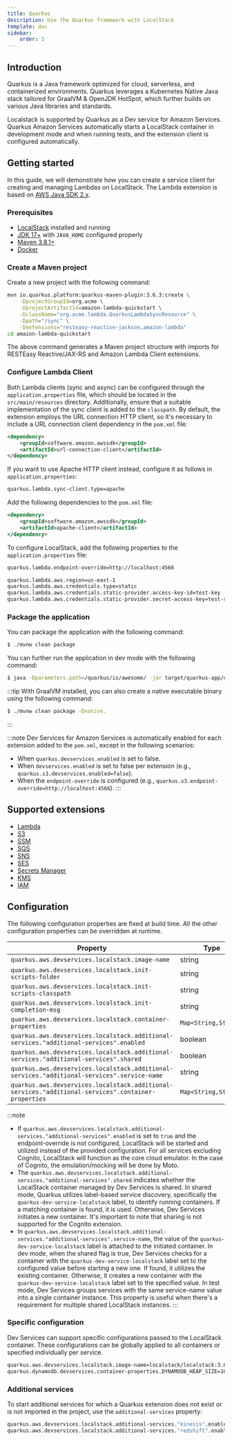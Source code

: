 ```yaml
---
title: Quarkus
description: Use the Quarkus framework with LocalStack
template: doc
sidebar:
    order: 3
---
```


## Introduction

Quarkus is a Java framework optimized for cloud, serverless, and containerized environments.
Quarkus leverages a Kubernetes Native Java stack tailored for GraalVM & OpenJDK HotSpot, which further builds on various Java libraries and standards.

Localstack is supported by Quarkus as a Dev service for Amazon Services.
Quarkus Amazon Services automatically starts a LocalStack container in development mode and when running tests, and the extension client is configured automatically.

## Getting started

In this guide, we will demonstrate how you can create a service client for creating and managing Lambdas on LocalStack.
The Lambda extension is based on [AWS Java SDK 2.x](https://docs.aws.amazon.com/sdk-for-java/v2/developer-guide/welcome.html).

### Prerequisites

- [LocalStack](/aws/getting-started/installation/) installed and running
- [JDK 17+](https://www.oracle.com/java/technologies/javase/jdk17-archive-downloads.html) with `JAVA_HOME` configured properly
- [Maven 3.8.1+](https://maven.apache.org/download.cgi)
- [Docker](https://docs.docker.com/get-docker/)

### Create a Maven project

Create a new project with the following command:

```bash showshowLineNumbers
mvn io.quarkus.platform:quarkus-maven-plugin:3.6.3:create \
    -DprojectGroupId=org.acme \
    -DprojectArtifactId=amazon-lambda-quickstart \
    -DclassName="org.acme.lambda.QuarkusLambdaSyncResource" \
    -Dpath="/sync" \
    -Dextensions="resteasy-reactive-jackson,amazon-lambda"
cd amazon-lambda-quickstart
```

The above command generates a Maven project structure with imports for RESTEasy Reactive/JAX-RS and Amazon Lambda Client extensions.

### Configure Lambda Client

Both Lambda clients (sync and async) can be configured through the `application.properties` file, which should be located in the `src/main/resources` directory.
Additionally, ensure that a suitable implementation of the sync client is added to the `classpath`.
By default, the extension employs the URL connection HTTP client, so it's necessary to include a URL connection client dependency in the `pom.xml` file:

```xml
<dependency>
    <groupId>software.amazon.awssdk</groupId>
    <artifactId>url-connection-client</artifactId>
</dependency>
```

If you want to use Apache HTTP client instead, configure it as follows in `application.properties`:

```xml
quarkus.lambda.sync-client.type=apache
```

Add the following dependencies to the `pom.xml` file:

```xml
<dependency>
    <groupId>software.amazon.awssdk</groupId>
    <artifactId>apache-client</artifactId>
</dependency>
````

To configure LocalStack, add the following properties to the `application.properties` file:

```bash showshowLineNumbers
quarkus.lambda.endpoint-override=http://localhost:4566 

quarkus.lambda.aws.region=us-east-1 
quarkus.lambda.aws.credentials.type=static 
quarkus.lambda.aws.credentials.static-provider.access-key-id=test-key
quarkus.lambda.aws.credentials.static-provider.secret-access-key=test-secret
```

### Package the application

You can package the application with the following command:

```bash
$ ./mvnw clean package
```

You can further run the application in dev mode with the following command:

```bash
$ java -Dparameters.path=/quarkus/is/awesome/ -jar target/quarkus-app/quarkus-run.jar
```

:::tip
With GraalVM installed, you can also create a native executable binary using the following command:

```bash
$ ./mvnw clean package -Dnative.
```
:::

:::note
Dev Services for Amazon Services is automatically enabled for each extension added to the `pom.xml`, except in the following scenarios:

- When `quarkus.devservices.enabled` is set to false.
- When `devservices.enabled` is set to false per extension (e.g., `quarkus.s3.devservices.enabled=false`).
- When the `endpoint-override` is configured (e.g., `quarkus.s3.endpoint-override=http://localhost:4566`).
:::

## Supported extensions

- [Lambda](https://docs.quarkiverse.io/quarkus-amazon-services/dev/amazon-lambda.html)
- [S3](https://docs.quarkiverse.io/quarkus-amazon-services/dev/amazon-s3.html)
- [SSM](https://docs.quarkiverse.io/quarkus-amazon-services/dev/amazon-ssm.html)
- [SQS](https://docs.quarkiverse.io/quarkus-amazon-services/dev/amazon-sqs.html)
- [SNS](https://docs.quarkiverse.io/quarkus-amazon-services/dev/amazon-sns.html)
- [SES](https://docs.quarkiverse.io/quarkus-amazon-services/dev/amazon-ses.html)
- [Secrets Manager](https://docs.quarkiverse.io/quarkus-amazon-services/dev/amazon-secretsmanager.html)
- [KMS](https://docs.quarkiverse.io/quarkus-amazon-services/dev/amazon-kms.html)
- [IAM](https://docs.quarkiverse.io/quarkus-amazon-services/dev/amazon-iam.html)

## Configuration

The following configuration properties are fixed at build time.
All the other configuration properties can be overridden at runtime.

| Property                                   | Type                   | Default                              |
|----------------------------------------------------------|------------------------|--------------------------------------|
| `quarkus.aws.devservices.localstack.image-name`           | string                 | `localstack/localstack:3.0.1`            |
| `quarkus.aws.devservices.localstack.init-scripts-folder`  | string                 |                                      |
| `quarkus.aws.devservices.localstack.init-scripts-classpath`| string                 |                                      |
| `quarkus.aws.devservices.localstack.init-completion-msg`  | string                 |                                      |
| `quarkus.aws.devservices.localstack.container-properties` | `Map<String,String>`  |                                      |
| `quarkus.aws.devservices.localstack.additional-services."additional-services".enabled` | boolean                |                                      |
| `quarkus.aws.devservices.localstack.additional-services."additional-services".shared`  | boolean                | `false`                              |
| `quarkus.aws.devservices.localstack.additional-services."additional-services".service-name` | string                 | `localstack`                         |
| `quarkus.aws.devservices.localstack.additional-services."additional-services".container-properties` | `Map<String,String>`  |                                      |

:::note
- If `quarkus.aws.devservices.localstack.additional-services."additional-services".enabled` is set to `true` and the endpoint-override is not configured, LocalStack will be started and utilized instead of the provided configuration.
  For all services excluding Cognito, LocalStack will function as the core cloud emulator.
   In the case of Cognito, the emulation/mocking will be done by Moto.
- The `quarkus.aws.devservices.localstack.additional-services."additional-services".shared` indicates whether the LocalStack container managed by Dev Services is shared.
  In shared mode, Quarkus utilizes label-based service discovery, specifically the `quarkus-dev-service-localstack` label, to identify running containers.
  If a matching container is found, it is used.
  Otherwise, Dev Services initiates a new container.
  It's important to note that sharing is not supported for the Cognito extension.
- In `quarkus.aws.devservices.localstack.additional-services."additional-services".service-name`, the value of the `quarkus-dev-service-localstack` label is attached to the initiated container.
  In dev mode, when the shared flag is true, Dev Services checks for a container with the `quarkus-dev-service-localstack` label set to the configured value before starting a new one.
  If found, it utilizes the existing container.
  Otherwise, it creates a new container with the `quarkus-dev-service-localstack` label set to the specified value.
  In test mode, Dev Services groups services with the same service-name value into a single container instance.
  This property is useful when there's a requirement for multiple shared LocalStack instances.
:::

### Specific configuration

Dev Services can support specific configurations passed to the LocalStack container.
These configurations can be globally applied to all containers or specified individually per service.

```bash
quarkus.aws.devservices.localstack.image-name=localstack/localstack:3.0.3
quarkus.dynamodb.devservices.container-properties.DYNAMODB_HEAP_SIZE=1G
```

### Additional services

To start additional services for which a Quarkus extension does not exist or is not imported in the project, use the `additional-services` property:

```bash
quarkus.aws.devservices.localstack.additional-services."kinesis".enabled=true
quarkus.aws.devservices.localstack.additional-services."redshift".enabled=true
```